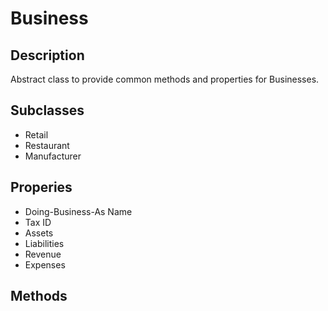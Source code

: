# Business
## Description
Abstract class to provide common methods and properties for Businesses.

## Subclasses
* Retail
* Restaurant
* Manufacturer

## Properies
* Doing-Business-As Name
* Tax ID
* Assets
* Liabilities
* Revenue
* Expenses

## Methods

